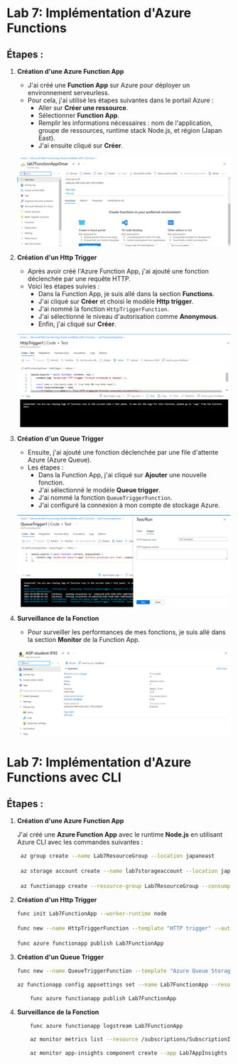 # Lab 7: Implémentation d'Azure Functions

## Étapes :

1. **Création d'une Azure Function App**
   - J'ai créé une **Function App** sur Azure pour déployer un environnement serveurless.
   - Pour cela, j'ai utilisé les étapes suivantes dans le portail Azure :
     - Aller sur **Créer une ressource**.
     - Sélectionner **Function App**.
     - Remplir les informations nécessaires : nom de l'application, groupe de ressources, runtime stack Node.js, et région (Japan East).
     - J'ai ensuite cliqué sur **Créer**.

   ![Image](./AppFunctionCreated.PNG)

2. **Création d'un Http Trigger**
   - Après avoir créé l'Azure Function App, j'ai ajouté une fonction déclenchée par une requête HTTP.
   - Voici les étapes suivies :
     - Dans la Function App, je suis allé dans la section **Functions**.
     - J'ai cliqué sur **Créer** et choisi le modèle **Http trigger**.
     - J'ai nommé la fonction `HttpTriggerFunction`.
     - J'ai sélectionné le niveau d'autorisation comme **Anonymous**.
     - Enfin, j'ai cliqué sur **Créer**.

   ![Image](./HttpTrriger.PNG)

3. **Création d'un Queue Trigger**
   - Ensuite, j'ai ajouté une fonction déclenchée par une file d'attente Azure (Azure Queue).
   - Les étapes :
     - Dans la Function App, j'ai cliqué sur **Ajouter** une nouvelle fonction.
     - J'ai sélectionné le modèle **Queue trigger**.
     - J'ai nommé la fonction `QueueTriggerFunction`.
     - J'ai configuré la connexion à mon compte de stockage Azure.

   ![Image](./QueueTrigger.PNG)

4. **Surveillance de la Fonction**
   - Pour surveiller les performances de mes fonctions, je suis allé dans la section **Monitor** de la Function App.

   ![Image](./monitor.PNG)


# Lab 7: Implémentation d'Azure Functions avec CLI

## Étapes :

1. **Création d'une Azure Function App**

   J'ai créé une **Azure Function App** avec le runtime **Node.js** en utilisant Azure CLI avec les commandes suivantes :

   ```bash
    az group create --name Lab7ResourceGroup --location japaneast

    az storage account create --name lab7storageaccount --location japaneast    --resource-group Lab7ResourceGroup --sku Standard_LRS

    az functionapp create --resource-group Lab7ResourceGroup --consumption-plan-location japaneast --runtime node --name Lab7FunctionApp --storage-account lab7storageaccount
    ```

2. **Création d'un Http Trigger**

    ```bash
    func init Lab7FunctionApp --worker-runtime node

    func new --name HttpTriggerFunction --template "HTTP trigger" --authlevel "anonymous"

    func azure functionapp publish Lab7FunctionApp
    ```

3. **Création d'un Queue Trigger**

    ```bash
    func new --name QueueTriggerFunction --template "Azure Queue Storage trigger"
    ```
    
    ```bash
    az functionapp config appsettings set --name Lab7FunctionApp --resource-group Lab7ResourceGroup --settings AzureWebJobsStorage="ChaîneDeConnexion"
    ```
    ```bash
        func azure functionapp publish Lab7FunctionApp
    ```
4. **Surveillance de la Fonction**
    ```bash
        func azure functionapp logstream Lab7FunctionApp
    ```
    ```bash
        az monitor metrics list --resource /subscriptions/SubscriptionID/resourceGroups/Lab7ResourceGroup/providers/Microsoft.Web/sites/Lab7FunctionApp --metric Requests

    ```
    ```bash
        az monitor app-insights component create --app Lab7AppInsights --location japaneast --resource-group Lab7ResourceGroup
    ```